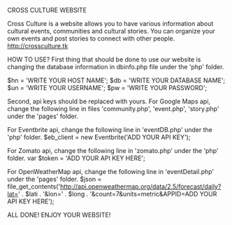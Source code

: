 CROSS CULTURE WEBSITE

Cross Culture is a website allows you to have various information about cultural events,
communities and cultural stories. You can organize your own events and post stories to 
connect with other people.
http://crossculture.tk


HOW TO USE?
First thing that should be done to use our website is changing the database information in dbinfo.php file 
under the 'php' folder.

$hn = 'WRITE YOUR HOST NAME';
$db = 'WRITE YOUR DATABASE NAME';
$un = 'WRITE YOUR USERNAME';
$pw = 'WRITE YOUR PASSWORD';


Second, api keys should be replaced with yours.
For Google Maps api, change the following line in files 'community.php', 'event.php', 'story.php' under the
'pages' folder.
<script src="https://maps.googleapis.com/maps/api/js?key= ADD YOUR KEY HERE"
type="text/javascript"></script>

For Eventbrite api, change the following line in 'eventDB.php' under the 'php' folder.
$eb_client = new Eventbrite('ADD YOUR API KEY');

For Zomato api, change the following line in 'zomato.php' under the 'php' folder.
var $token = 'ADD YOUR API KEY HERE';

For OpenWeatherMap api, change the following line in 'eventDetail.php' under the 'pages' folder.
$json = file_get_contents('http://api.openweathermap.org/data/2.5/forecast/daily?lat=' . $lati . '&lon=' . $long . '&count=7&units=metric&APPID=ADD YOUR API KEY HERE');

ALL DONE! ENJOY YOUR WEBSITE!